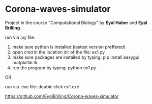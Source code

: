 # Corona-waves-simulator
Project in the course "Computational Biology" by **Eyal Haber** and **Eyal Brilling**


run via .py file:
1. make sure python is installed (lastest version preffered)
2. open cmd in the location dir of the file: ex1.py
3. make sure packages are installed by typing:
	pip install easygui matplotlib tk
4. run the program by typing:
	python ex1.py 

OR

run via .exe file:
double click ex1.exe

https://github.com/EyalBrilling/Corona-waves-simulator

